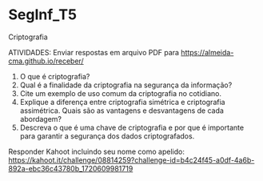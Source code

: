 # SegInf_T5
Criptografia

ATIVIDADES: Enviar respostas em arquivo PDF para https://almeida-cma.github.io/receber/
1. O que é criptografia?
2. Qual é a finalidade da criptografia na segurança da informação?
3. Cite um exemplo de uso comum da criptografia no cotidiano.
4. Explique a diferença entre criptografia simétrica e criptografia assimétrica. Quais são as vantagens e desvantagens de cada abordagem?
5. Descreva o que é uma chave de criptografia e por que é importante para garantir a segurança dos dados criptografados.

Responder Kahoot incluindo seu nome como apelido:
https://kahoot.it/challenge/08814259?challenge-id=b4c24f45-a0df-4a6b-892a-ebc36c43780b_1720609981719
